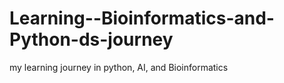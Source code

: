 # Learning--Bioinformatics-and-Python-ds-journey
my learning journey in python, AI, and Bioinformatics 
